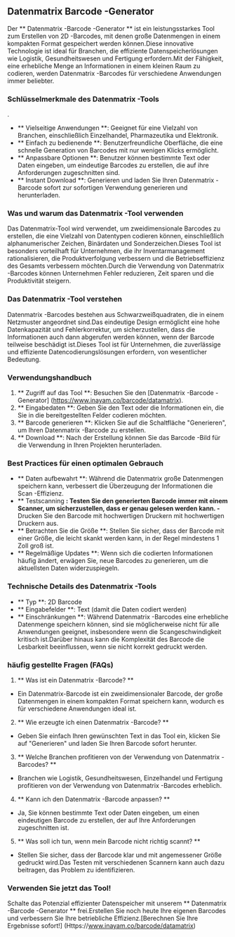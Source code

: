 ## Datenmatrix Barcode -Generator

Der ** Datenmatrix -Barcode -Generator ** ist ein leistungsstarkes Tool zum Erstellen von 2D -Barcodes, mit denen große Datenmengen in einem kompakten Format gespeichert werden können.Diese innovative Technologie ist ideal für Branchen, die effiziente Datenspeicherlösungen wie Logistik, Gesundheitswesen und Fertigung erfordern.Mit der Fähigkeit, eine erhebliche Menge an Informationen in einem kleinen Raum zu codieren, werden Datenmatrix -Barcodes für verschiedene Anwendungen immer beliebter.

### Schlüsselmerkmale des Datenmatrix -Tools

.
- ** Vielseitige Anwendungen **: Geeignet für eine Vielzahl von Branchen, einschließlich Einzelhandel, Pharmazeutika und Elektronik.
- ** Einfach zu bedienende **: Benutzerfreundliche Oberfläche, die eine schnelle Generation von Barcodes mit nur wenigen Klicks ermöglicht.
- ** Anpassbare Optionen **: Benutzer können bestimmte Text oder Daten eingeben, um eindeutige Barcodes zu erstellen, die auf ihre Anforderungen zugeschnitten sind.
- ** Instant Download **: Generieren und laden Sie Ihren Datenmatrix -Barcode sofort zur sofortigen Verwendung generieren und herunterladen.

### Was und warum das Datenmatrix -Tool verwenden

Das Datenmatrix-Tool wird verwendet, um zweidimensionale Barcodes zu erstellen, die eine Vielzahl von Datentypen codieren können, einschließlich alphanumerischer Zeichen, Binärdaten und Sonderzeichen.Dieses Tool ist besonders vorteilhaft für Unternehmen, die ihr Inventarmanagement rationalisieren, die Produktverfolgung verbessern und die Betriebseffizienz des Gesamts verbessern möchten.Durch die Verwendung von Datenmatrix -Barcodes können Unternehmen Fehler reduzieren, Zeit sparen und die Produktivität steigern.

### Das Datenmatrix -Tool verstehen

Datenmatrix -Barcodes bestehen aus Schwarzweißquadraten, die in einem Netzmuster angeordnet sind.Das eindeutige Design ermöglicht eine hohe Datenkapazität und Fehlerkorrektur, um sicherzustellen, dass die Informationen auch dann abgerufen werden können, wenn der Barcode teilweise beschädigt ist.Dieses Tool ist für Unternehmen, die zuverlässige und effiziente Datencodierungslösungen erfordern, von wesentlicher Bedeutung.

### Verwendungshandbuch

1. ** Zugriff auf das Tool **: Besuchen Sie den [Datenmatrix -Barcode -Generator] (https://www.inayam.co/barcode/datamatrix).
2. ** Eingabedaten **: Geben Sie den Text oder die Informationen ein, die Sie in die bereitgestellten Felder codieren möchten.
3. ** Barcode generieren **: Klicken Sie auf die Schaltfläche "Generieren", um Ihren Datenmatrix -Barcode zu erstellen.
4. ** Download **: Nach der Erstellung können Sie das Barcode -Bild für die Verwendung in Ihren Projekten herunterladen.

### Best Practices für einen optimalen Gebrauch

- ** Daten aufbewahrt **: Während die Datenmatrix große Datenmengen speichern kann, verbessert die Überzeugung der Informationen die Scan -Effizienz.
- ** Testscanning **: Testen Sie den generierten Barcode immer mit einem Scanner, um sicherzustellen, dass er genau gelesen werden kann.
-** Drucken Sie den Barcode mit hochwertigen Druckern mit hochwertigen Druckern aus.
- ** Betrachten Sie die Größe **: Stellen Sie sicher, dass der Barcode mit einer Größe, die leicht skankt werden kann, in der Regel mindestens 1 Zoll groß ist.
- ** Regelmäßige Updates **: Wenn sich die codierten Informationen häufig ändert, erwägen Sie, neue Barcodes zu generieren, um die aktuellsten Daten widerzuspiegeln.

### Technische Details des Datenmatrix -Tools

- ** Typ **: 2D Barcode
- ** Eingabefelder **: Text (damit die Daten codiert werden)
- ** Einschränkungen **: Während Datenmatrix -Barcodes eine erhebliche Datenmenge speichern können, sind sie möglicherweise nicht für alle Anwendungen geeignet, insbesondere wenn die Scangeschwindigkeit kritisch ist.Darüber hinaus kann die Komplexität des Barcode die Lesbarkeit beeinflussen, wenn sie nicht korrekt gedruckt werden.

### häufig gestellte Fragen (FAQs)

1. ** Was ist ein Datenmatrix -Barcode? **
- Ein Datenmatrix-Barcode ist ein zweidimensionaler Barcode, der große Datenmengen in einem kompakten Format speichern kann, wodurch es für verschiedene Anwendungen ideal ist.

2. ** Wie erzeugte ich einen Datenmatrix -Barcode? **
- Geben Sie einfach Ihren gewünschten Text in das Tool ein, klicken Sie auf "Generieren" und laden Sie Ihren Barcode sofort herunter.

3. ** Welche Branchen profitieren von der Verwendung von Datenmatrix -Barcodes? **
- Branchen wie Logistik, Gesundheitswesen, Einzelhandel und Fertigung profitieren von der Verwendung von Datenmatrix -Barcodes erheblich.

4. ** Kann ich den Datenmatrix -Barcode anpassen? **
- Ja, Sie können bestimmte Text oder Daten eingeben, um einen eindeutigen Barcode zu erstellen, der auf Ihre Anforderungen zugeschnitten ist.

5. ** Was soll ich tun, wenn mein Barcode nicht richtig scannt? **
- Stellen Sie sicher, dass der Barcode klar und mit angemessener Größe gedruckt wird.Das Testen mit verschiedenen Scannern kann auch dazu beitragen, das Problem zu identifizieren.

### Verwenden Sie jetzt das Tool!

Schalte das Potenzial effizienter Datenspeicher mit unserem ** Datenmatrix -Barcode -Generator ** frei.Erstellen Sie noch heute Ihre eigenen Barcodes und verbessern Sie Ihre betriebliche Effizienz.[Berechnen Sie Ihre Ergebnisse sofort!] (Https://www.inayam.co/barcode/datamatrix)